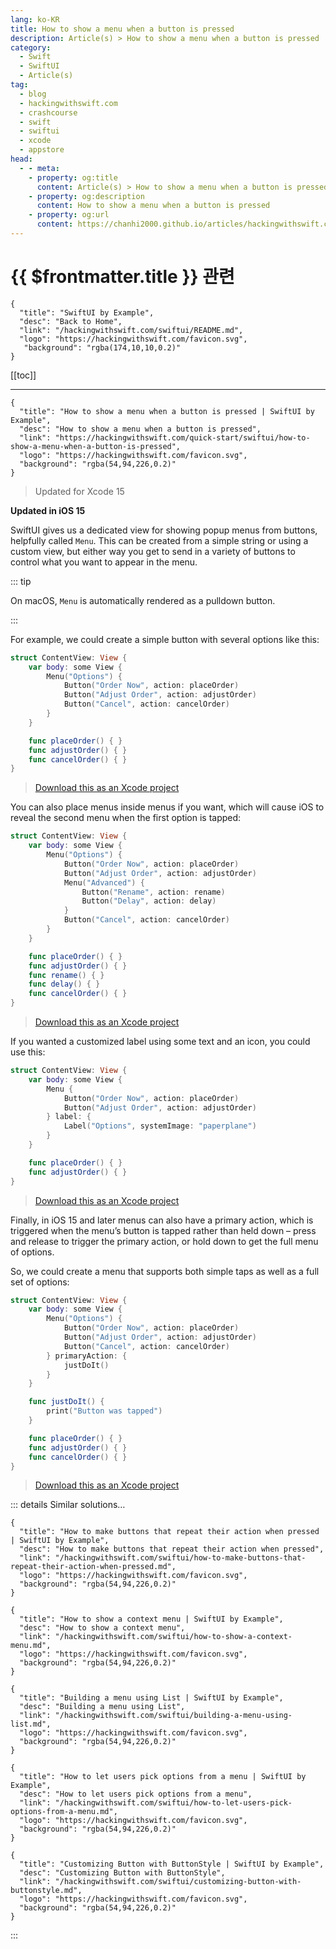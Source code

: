 ```yaml
---
lang: ko-KR
title: How to show a menu when a button is pressed
description: Article(s) > How to show a menu when a button is pressed
category:
  - Swift
  - SwiftUI
  - Article(s)
tag: 
  - blog
  - hackingwithswift.com
  - crashcourse
  - swift
  - swiftui
  - xcode
  - appstore
head:
  - - meta:
    - property: og:title
      content: Article(s) > How to show a menu when a button is pressed
    - property: og:description
      content: How to show a menu when a button is pressed
    - property: og:url
      content: https://chanhi2000.github.io/articles/hackingwithswift.com/swiftui/how-to-show-a-menu-when-a-button-is-pressed.html
---
```


# {{ $frontmatter.title }} 관련

```component VPCard
{
  "title": "SwiftUI by Example",
  "desc": "Back to Home",
  "link": "/hackingwithswift.com/swiftui/README.md",
  "logo": "https://hackingwithswift.com/favicon.svg",
   "background": "rgba(174,10,10,0.2)"
}
```

[[toc]]

---

```component VPCard
{
  "title": "How to show a menu when a button is pressed | SwiftUI by Example",
  "desc": "How to show a menu when a button is pressed",
  "link": "https://hackingwithswift.com/quick-start/swiftui/how-to-show-a-menu-when-a-button-is-pressed",
  "logo": "https://hackingwithswift.com/favicon.svg",
  "background": "rgba(54,94,226,0.2)"
}
```

> Updated for Xcode 15

**Updated in iOS 15**

SwiftUI gives us a dedicated view for showing popup menus from buttons, helpfully called `Menu`. This can be created from a simple string or using a custom view, but either way you get to send in a variety of buttons to control what you want to appear in the menu.

::: tip

On macOS, `Menu` is automatically rendered as a pulldown button.

:::

For example, we could create a simple button with several options like this:

```swift
struct ContentView: View {
    var body: some View {
        Menu("Options") {
            Button("Order Now", action: placeOrder)
            Button("Adjust Order", action: adjustOrder)
            Button("Cancel", action: cancelOrder)
        }
    }

    func placeOrder() { }
    func adjustOrder() { }
    func cancelOrder() { }
}
```

> [<FontIcon icon="fas fa-file-zipper"/>Download this as an Xcode project](https://hackingwithswift.com/files/projects/swiftui/how-to-show-a-menu-when-a-button-is-pressed-1.zip)

<VidStack src="https://hackingwithswift.com/img/books/quick-start/swiftui/how-to-show-a-menu-when-a-button-is-pressed-1~dark.mp4" />

You can also place menus inside menus if you want, which will cause iOS to reveal the second menu when the first option is tapped:

```swift
struct ContentView: View {
    var body: some View {
        Menu("Options") {
            Button("Order Now", action: placeOrder)
            Button("Adjust Order", action: adjustOrder)
            Menu("Advanced") {
                Button("Rename", action: rename)
                Button("Delay", action: delay)
            }
            Button("Cancel", action: cancelOrder)
        }
    }

    func placeOrder() { }
    func adjustOrder() { }
    func rename() { }
    func delay() { }
    func cancelOrder() { }
}
```

> [<FontIcon icon="fas fa-file-zipper"/>Download this as an Xcode project](https://hackingwithswift.com/files/projects/swiftui/how-to-show-a-menu-when-a-button-is-pressed-2.zip)

<VidStack src="https://hackingwithswift.com/img/books/quick-start/swiftui/how-to-show-a-menu-when-a-button-is-pressed-2~dark.mp4" />

If you wanted a customized label using some text and an icon, you could use this:

```swift
struct ContentView: View {
    var body: some View {
        Menu {
            Button("Order Now", action: placeOrder)
            Button("Adjust Order", action: adjustOrder)
        } label: {
            Label("Options", systemImage: "paperplane")
        }
    }

    func placeOrder() { }
    func adjustOrder() { }
}
```

> [<FontIcon icon="fas fa-file-zipper"/>Download this as an Xcode project](https://hackingwithswift.com/files/projects/swiftui/how-to-show-a-menu-when-a-button-is-pressed-3.zip)

<VidStack src="https://hackingwithswift.com/img/books/quick-start/swiftui/how-to-show-a-menu-when-a-button-is-pressed-3~dark.mp4" />

Finally, in iOS 15 and later menus can also have a primary action, which is triggered when the menu’s button is tapped rather than held down – press and release to trigger the primary action, or hold down to get the full menu of options.

So, we could create a menu that supports both simple taps as well as a full set of options:

```swift
struct ContentView: View {
    var body: some View {
        Menu("Options") {
            Button("Order Now", action: placeOrder)
            Button("Adjust Order", action: adjustOrder)
            Button("Cancel", action: cancelOrder)
        } primaryAction: {
            justDoIt()
        }
    }

    func justDoIt() {
        print("Button was tapped")
    }

    func placeOrder() { }
    func adjustOrder() { }
    func cancelOrder() { }
}
```

> [<FontIcon icon="fas fa-file-zipper"/>Download this as an Xcode project](https://hackingwithswift.com/files/projects/swiftui/how-to-show-a-menu-when-a-button-is-pressed-4.zip)

<VidStack src="https://hackingwithswift.com/img/books/quick-start/swiftui/how-to-show-a-menu-when-a-button-is-pressed-4~dark.mp4" />

::: details Similar solutions…

```component VPCard
{
  "title": "How to make buttons that repeat their action when pressed | SwiftUI by Example",
  "desc": "How to make buttons that repeat their action when pressed",
  "link": "/hackingwithswift.com/swiftui/how-to-make-buttons-that-repeat-their-action-when-pressed.md",
  "logo": "https://hackingwithswift.com/favicon.svg",
  "background": "rgba(54,94,226,0.2)"
}
```

```component VPCard
{
  "title": "How to show a context menu | SwiftUI by Example",
  "desc": "How to show a context menu",
  "link": "/hackingwithswift.com/swiftui/how-to-show-a-context-menu.md",
  "logo": "https://hackingwithswift.com/favicon.svg",
  "background": "rgba(54,94,226,0.2)"
}
```

```component VPCard
{
  "title": "Building a menu using List | SwiftUI by Example",
  "desc": "Building a menu using List",
  "link": "/hackingwithswift.com/swiftui/building-a-menu-using-list.md",
  "logo": "https://hackingwithswift.com/favicon.svg",
  "background": "rgba(54,94,226,0.2)"
}
```

```component VPCard
{
  "title": "How to let users pick options from a menu | SwiftUI by Example",
  "desc": "How to let users pick options from a menu",
  "link": "/hackingwithswift.com/swiftui/how-to-let-users-pick-options-from-a-menu.md",
  "logo": "https://hackingwithswift.com/favicon.svg",
  "background": "rgba(54,94,226,0.2)"
}
```

```component VPCard
{
  "title": "Customizing Button with ButtonStyle | SwiftUI by Example",
  "desc": "Customizing Button with ButtonStyle",
  "link": "/hackingwithswift.com/swiftui/customizing-button-with-buttonstyle.md",
  "logo": "https://hackingwithswift.com/favicon.svg",
  "background": "rgba(54,94,226,0.2)"
}
```

:::


